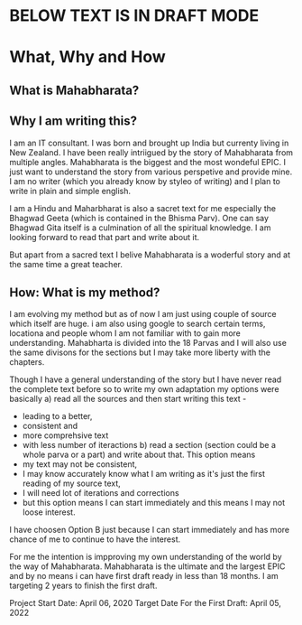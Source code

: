
# BELOW TEXT IS IN DRAFT MODE

# What, Why and How

## What is Mahabharata?

## Why I am writing this?

I am an IT consultant. I was born and brought up India but currenty living in New Zealand.
I have been really intriigued by the story of Mahabharata from multiple angles. Mahabharata is the biggest and the most wondeful EPIC. I just want to understand the story from various perspetive and provide mine. 
I am no writer (which you already know by styleo of writing) and I plan to write in plain and simple english.

I am a Hindu and Maharbharat is also a sacret text for me especially the Bhagwad Geeta (which is contained in the Bhisma Parv). 
One can say Bhagwad Gita itself is a culmination of all the spiritual knowledge. I am looking forward to read that part and write about it. 

But apart from a sacred text I belive Mahabharata is a woderful story and at the same time a great teacher. 

## How: What is my method?
I am evolving my method but as of now I am just using couple of source which itself are huge.
i am also using google to search certain terms, locationa and people whom I am not familiar with to gain more understanding.
Mahabharta is divided into the 18 Parvas and I will also use the same divisons for the sections but I may take more liberty with the chapters. 

Though I have a general understanding of the story but I have never read the complete text before so to write my own adaptation my options were basically 
  a) read all the sources and then start writing this text - 
   * leading to a better,
   * consistent and
   * more comprehsive text 
   * with less number of iteractions
  b) read a section (section could be a whole parva or a part) and write about that. This option means 
   * my text may not be consistent, 
   * I may know accurately know what I am writing as it's just the first reading of my source text,
   * I will need lot of iterations and corrections
   * but this option means I can start immediately and this means I may not loose interest.
   
  I have choosen Option B just because I can start immediately and has more chance of me to continue to have the interest. 
  

For me the intention is impproving my own understanding of the world by the way of Mahabharata.
Mahabharata is the ultimate and the largest EPIC and by no means i can have first draft ready in less than 18 months. I am targeting 2 years  to finish the first draft.
  
Project Start Date: April 06, 2020
Target Date For the First Draft: April 05, 2022
